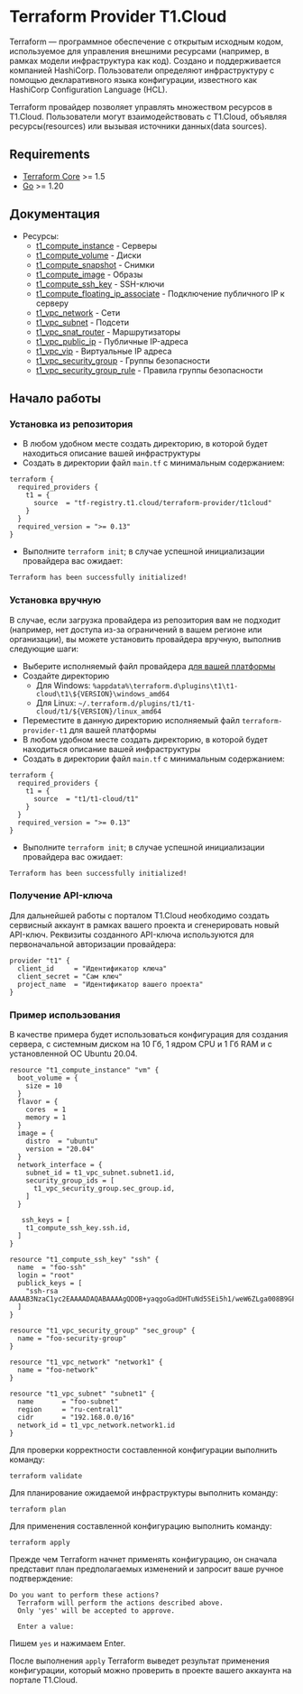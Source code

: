 # Terraform Provider T1.Cloud

Terraform — программное обеспечение с открытым исходным кодом, используемое для управления внешними ресурсами (например, в рамках модели инфраструктура как код). Создано и поддерживается компанией HashiCorp. Пользователи определяют инфраструктуру с помощью декларативного языка конфигурации, известного как HashiCorp Configuration Language (HCL).

Terraform провайдер позволяет управлять множеством ресурсов в T1.Cloud. Пользователи могут взаимодействовать с T1.Cloud, объявляя ресурсы(resources) или вызывая источники данных(data sources).

## Requirements

- [Terraform Core](https://developer.hashicorp.com/terraform/downloads) >= 1.5
- [Go](https://go.dev/doc/install) >= 1.20

## Документация

- Ресурсы:
    - [t1_compute_instance](docs/resources/compute_instance.md) - Серверы
    - [t1_compute_volume](docs/resources/compute_volume.md) - Диски
    - [t1_compute_snapshot](docs/resources/compute_snapshot.md) - Снимки
    - [t1_compute_image](docs/resources/compute_image.md) - Образы
    - [t1_compute_ssh_key](docs/resources/compute_ssh_key.md) - SSH-ключи
    - [t1_compute_floating_ip_associate](docs/resources/compute_floating_ip_associate.md) - Подключение публичного IP к серверу
    - [t1_vpc_network](docs/resources/vpc_network.md) - Сети
    - [t1_vpc_subnet](docs/resources/vpc_subnet.md) - Подсети
    - [t1_vpc_snat_router](docs/resources/vpc_snat_router.md) - Маршрутизаторы
    - [t1_vpc_public_ip](docs/resources/vpc_public_ip.md) - Публичные IP-адреса
    - [t1_vpc_vip](docs/resources/vpc_vip.md) - Виртуальные IP адреса
    - [t1_vpc_security_group](docs/resources/vpc_security_group.md) - Группы безопаcности
    - [t1_vpc_security_group_rule](docs/resources/vpc_security_group_rule.md) - Правила группы безопаcности

## Начало работы

### Установка из репозитория

- В любом удобном месте создать директорию, в которой будет находиться описание вашей инфраструктуры
- Создать в директории файл `main.tf` с минимальным содержанием: 

```
terraform {
  required_providers {
    t1 = {
      source  = "tf-registry.t1.cloud/terraform-provider/t1cloud"
    }
  }
  required_version = ">= 0.13"
}
```
- Выполните `terraform init`; в случае успешной инициализации провайдера вас ожидает:
```
Terraform has been successfully initialized!
```

### Установка вручную

В случае, если загрузка провайдера из репозитория вам не подходит (например, нет доступа из-за ограничений в вашем регионе или организации), вы можете установить провайдера вручную, выполнив следующие шаги:

- Выберите исполняемый файл провайдера [для вашей платформы](bin/)
- Создайте директорию
    - Для Windows: `%appdata%\terraform.d\plugins\t1\t1-cloud\t1\${VERSION}\windows_amd64`
    - Для Linux: `~/.terraform.d/plugins/t1/t1-cloud/t1/${VERSION}/linux_amd64`
- Переместите в данную директорию исполняемый файл `terraform-provider-t1` для вашей платформы
- В любом удобном месте создать директорию, в которой будет находиться описание вашей инфраструктуры
- Создать в директории файл `main.tf` с минимальным содержанием: 

```
terraform {
  required_providers {
    t1 = {
      source  = "t1/t1-cloud/t1"
    }
  }
  required_version = ">= 0.13"
}
```
- Выполните `terraform init`; в случае успешной инициализации провайдера вас ожидает:
```
Terraform has been successfully initialized!
```

### Получение API-ключа

Для дальнейшей работы с порталом T1.Cloud необходимо создать сервисный аккаунт в рамках вашего проекта
и сгенерировать новый API-ключ. Реквизиты созданного API-ключа используются для первоначальной авторизации провайдера:

```
provider "t1" {
  client_id     = "Идентификатор ключа"
  client_secret = "Сам ключ"
  project_name  = "Идентификатор вашего проекта"
}
```

### Пример использования

В качестве примера будет использоваться конфигурация для создания сервера, с системным диском на 10 Гб, 1 ядром CPU и 1 Гб RAM и с установленной ОС Ubuntu 20.04.

```
resource "t1_compute_instance" "vm" {
  boot_volume = {
    size = 10
  }
  flavor = {
    cores  = 1
    memory = 1
  }
  image = {
    distro  = "ubuntu"
    version = "20.04"
  }
  network_interface = {
    subnet_id = t1_vpc_subnet.subnet1.id,
    security_group_ids = [
      t1_vpc_security_group.sec_group.id,
    ]
  }

   ssh_keys = [
    t1_compute_ssh_key.ssh.id,
  ]
}

resource "t1_compute_ssh_key" "ssh" {
  name  = "foo-ssh"
  login = "root"
  publick_keys = [
    "ssh-rsa AAAAB3NzaC1yc2EAAAADAQABAAAAgQDOB+yaqgoGadDHTuNd5SEi5h1/weW6ZLga008B9GFGCQPJQ5y6hViHfh8qdOREJpkk2yKPntzKBE9Gx41zDCvucJAejqO7SAxUV1KIvNTVtooBrpPsc/I5fyTUc1XZ+2RfyJTIuqbeM2Eu7r0+obM5s/GZJnzmvG+5yLId+uNVRQ==",
  ]
}

resource "t1_vpc_security_group" "sec_group" {
  name = "foo-security-group"
}

resource "t1_vpc_network" "network1" {
  name = "foo-network"
}

resource "t1_vpc_subnet" "subnet1" {
  name       = "foo-subnet"
  region     = "ru-central1"
  cidr       = "192.168.0.0/16"
  network_id = t1_vpc_network.network1.id
}
```

Для проверки корректности составленной конфигурации выполнить команду:
```
terraform validate
```

Для планирование ожидаемой инфраструктуры выполнить команду:
```
terraform plan
```

Для применения составленной конфигурацию выполнить команду:
```
terraform apply
```

Прежде чем Terraform начнет применять конфигурацию, он сначала представит план предполагаемых изменений и запросит ваше ручное подтверждение: 
```
Do you want to perform these actions?
  Terraform will perform the actions described above.
  Only 'yes' will be accepted to approve.

  Enter a value:
```

Пишем `yes` и нажимаем Enter.

После выполнения `apply` Terraform выведет результат применения конфигурации, который можно проверить в проекте вашего аккаунта на портале T1.Cloud.